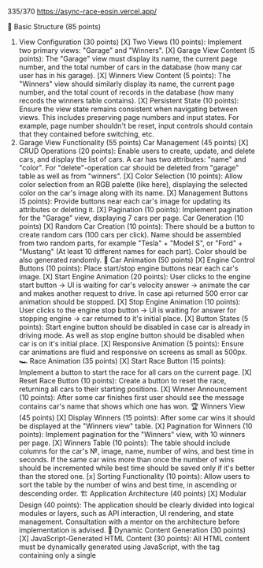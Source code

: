 335/370
https://async-race-eosin.vercel.app/

🏁 Basic Structure (85 points)
1. View Configuration (30 points)
[X] Two Views (10 points): Implement two primary views: "Garage" and "Winners".
[X] Garage View Content (5 points): The "Garage" view must display its name, the current page number, and the total number of cars in the database (how many car user has in his garage).
[X] Winners View Content (5 points): The "Winners" view should similarly display its name, the current page number, and the total count of records in the database (how many records the winners table contains).
[X] Persistent State (10 points): Ensure the view state remains consistent when navigating between views. This includes preserving page numbers and input states. For example, page number shouldn't be reset, input controls should contain that they contained before switching, etc.
2. Garage View Functionality (55 points)
Car Management (45 points)
[X] CRUD Operations (20 points): Enable users to create, update, and delete cars, and display the list of cars. A car has two attributes: "name" and "color". For "delete"-operation car should be deleted from "garage" table as well as from "winners".
[X] Color Selection (10 points): Allow color selection from an RGB palette (like here), displaying the selected color on the car's image along with its name.
[X] Management Buttons (5 points): Provide buttons near each car's image for updating its attributes or deleting it.
[X] Pagination (10 points): Implement pagination for the "Garage" view, displaying 7 cars per page.
Car Generation (10 points)
[X] Random Car Creation (10 points): There should be a button to create random cars (100 cars per click). Name should be assembled from two random parts, for example "Tesla" + "Model S", or "Ford" + "Mustang" (At least 10 different names for each part). Color should be also generated randomly.
🚗 Car Animation (50 points)
[X] Engine Control Buttons (10 points): Place start/stop engine buttons near each car's image.
[X] Start Engine Animation (20 points): User clicks to the engine start button -> UI is waiting for car's velocity answer -> animate the car and makes another request to drive. In case api returned 500 error car animation should be stopped.
[X] Stop Engine Animation (10 points): User clicks to the engine stop button -> UI is waiting for answer for stopping engine -> car returned to it's initial place.
[X] Button States (5 points): Start engine button should be disabled in case car is already in driving mode. As well as stop engine button should be disabled when car is on it's initial place.
[X] Responsive Animation (5 points): Ensure car animations are fluid and responsive on screens as small as 500px.
🏎️ Race Animation (35 points)
[X] Start Race Button (15 points): Implement a button to start the race for all cars on the current page.
[X] Reset Race Button (10 points): Create a button to reset the race, returning all cars to their starting positions.
[X] Winner Announcement (10 points): After some car finishes first user should see the message contains car's name that shows which one has won.
🏆 Winners View (45 points)
[X] Display Winners (15 points): After some car wins it should be displayed at the "Winners view" table.
[X] Pagination for Winners (10 points): Implement pagination for the "Winners" view, with 10 winners per page.
[X] Winners Table (10 points): The table should include columns for the car's №, image, name, number of wins, and best time in seconds. If the same car wins more than once the number of wins should be incremented while best time should be saved only if it's better than the stored one.
[x] Sorting Functionality (10 points): Allow users to sort the table by the number of wins and best time, in ascending or descending order.
🏗️ Application Architecture (40 points)
[X] Modular Design (40 points): The application should be clearly divided into logical modules or layers, such as API interaction, UI rendering, and state management. Consultation with a mentor on the architecture before implementation is advised.
📜 Dynamic Content Generation (30 points)
[X] JavaScript-Generated HTML Content (30 points): All HTML content must be dynamically generated using JavaScript, with the <body> tag containing only a single <script> tag.
🌐 Single Page Application (25 points)
[X] SPA Implementation (25 points): The application must be a Single Page Application (SPA) using either React v18+ or Angular v17+. All content must be generated using TypeScript with strict and noImplicitAny settings enabled in tsconfig.json, ensuring seamless user experience without page reloads during navigation.
📦 Bundling and Tooling (20 points)
[] Use of Webpack or Similar (20 points): Implement Webpack or another bundling tool to compile the project into a minimal set of files, ideally one HTML file, one JS file, and one CSS file. Ensure that the configuration enforces TypeScript strict type checking.
✅ Code Quality and Standards (15 points)
 Eslint with Airbnb Style Guide (15 points): Code must adhere to the Airbnb ESLint configuration to maintain code quality, as outlined in the Airbnb style guide. Specific rules may be adjusted only with mentor approval, and there should be no ESLint errors or warnings.
📏 Code Organization and Efficiency (15 points)
[X] Function Modularization (10 points): Code should be organized into small, clearly named functions with specific purposes. Each function should not exceed 40 lines, reflecting strong typing and avoiding the use of magic numbers or strings.
 Code Duplication and Magic Numbers (5 points): Minimize code duplication and maintain readability by avoiding the use of magic numbers or strings throughout the codebase.
🎨 Prettier and ESLint Configuration (10 points)
[X] Prettier Setup (5 points): Prettier is correctly set up with two scripts in package.json: format for auto-formatting and ci:format for checking issues.
[X] ESLint Configuration (5 points): ESLint is configured with the Airbnb style guide. A lint script in package.json runs ESLint checks. Configuration files should reflect strict TypeScript settings as per tsconfig.json.
🌟 Overall Code Quality (35 points)
 (Up to 35 points) Discretionary points awarded by the reviewer based on overall code quality, readability
